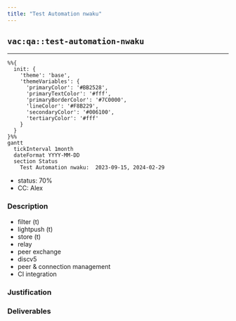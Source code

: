 ```yaml
---
title: "Test Automation nwaku"
---
```

## `vac:qa::test-automation-nwaku`
---

```mermaid
%%{ 
  init: { 
    'theme': 'base', 
    'themeVariables': { 
      'primaryColor': '#BB2528', 
      'primaryTextColor': '#fff', 
      'primaryBorderColor': '#7C0000', 
      'lineColor': '#F8B229', 
      'secondaryColor': '#006100', 
      'tertiaryColor': '#fff' 
    } 
  } 
}%%
gantt
  tickInterval 1month
  dateFormat YYYY-MM-DD 
  section Status
    Test Automation nwaku:  2023-09-15, 2024-02-29
```

- status: 70%
- CC: Alex

### Description

* filter (t)
* lightpush (t)
* store (t)
* relay
* peer exchange
* discv5
* peer & connection management
* CI integration

### Justification


### Deliverables
